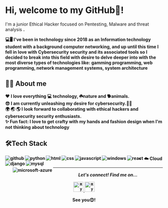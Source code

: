 

# Hi, welcome to my GitHub👋! 

<p>I'm a junior Ethical Hacker focused on Pentesting, Malware and threat analysis <strong>. 


💻🖥️
I've been in technology since 2018 as an Information technology student with a background computer networking, and up until this  time I fell in love with Cybersecurity security and its associated tools so I  decided to break into this field with desire to delve deeper into with the most diverse types of technologies  like: gamming programming, web programming, network management systems, system architecture
</p>

## 👩‍💻 About me

:heart: I love everything :computer: technology, ☘️nature and  🐕animals.</br>
:sunglasses: I am currently unleashing my desire for cybersecurity.👩‍💻</br>
:earth_africa: :earth_asia: :earth_americas: I look forward to collaborating with ethical hackers and cybersecurity security enthusiasts. </br>
:sparkles: Fun fact: I love to get crafty with my hands and fashion design when I'm not thinking about technology</br>



## 🛠️Tech Stack

<img align="left" alt="github" src="
https://img.shields.io/badge/GitHub-100000?style=for-the-badge&logo=github&logoColor=white" />
<img align="left" alt="python" src="
https://img.shields.io/badge/Python-3776AB?style=for-the-badge&logo=python&logoColor=white" />
<img align="left" alt="html" src="
https://img.shields.io/badge/HTML-239120?style=for-the-badge&logo=html5&logoColor=white" />
<img align="left" alt="css" src="
https://img.shields.io/badge/CSS-239120?&style=for-the-badge&logo=css3&logoColor=white" />
<img align="left" alt="javascript" src="
https://img.shields.io/badge/JavaScript-323330?style=for-the-badge&logo=javascript&logoColor=F7DF1E" />
<img align="left" alt="windows" src="
https://img.shields.io/badge/Windows-0078D6?style=for-the-badge&logo=windows&logoColor=white" />
<img align="left" alt="react" src="
https://img.shields.io/badge/React-20232A?style=for-the-badge&logo=react&logoColor=61DAFB" />
<img align="left" alt="django" src="
https://img.shields.io/badge/Django-092E20?style=for-the-badge&logo=django&logoColor=white" />
<img align="left" alt="mysql" src="
https://img.shields.io/badge/MySQL-00000F?style=for-the-badge&logo=mysql&logoColor=white" />



- ☁️ Cloud
      
     <img align="left" alt="microsoft-azure" src="
https://img.shields.io/badge/Microsoft_Azure-0089D6?style=for-the-badge&logo=microsoft-azure&logoColor=white" />
    


---
 
<p align="center">
  <i>Let's connect! Find me on...</i>
   
<p align="center">

<a href="https://www.linkedin.com/in/chelsyaryeetey/">
  <code><img alt="My linkedin" width="32" src="https://th.bing.com/th/id/Rf856d3e21e2b8424a7f9b805f91c39bf?rik=iAF35zp5hTwH5Q&riu=http%3a%2f%2fupload.wikimedia.org%2fwikipedia%2fcommons%2fthumb%2ff%2ff9%2fLinkedin_Shiny_Icon.svg%2f600px-Linkedin_Shiny_Icon.svg.png&ehk=2tliRYem%2brILmEvpk98L%2bTZGOK8XcB8xZ865AB5RwDQ%3d&risl=&pid=ImgRaw" /></code>
</a>
<a href="charyeetey@gmail.com">
<code><img alt="My e-mail" width="32" src="https://th.bing.com/th/id/R2c94e80bc439f8ac26eed33063918083?rik=4GOohs1wTVXZbQ&riu=http%3a%2f%2fupload.wikimedia.org%2fwikipedia%2fcommons%2fthumb%2fb%2fb1%2fEmail_Shiny_Icon.svg%2f1024px-Email_Shiny_Icon.svg.png&ehk=lV8sLmfGMfJDgFFgydLDuGp1fJVLXowNb1kShmsPDB4%3d&risl=&pid=ImgRaw" /></code>
</a>

  <p align="center">
    See you😊! 


